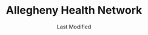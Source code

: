 ---
layout: location-page
date: Last Modified
description: "Local COVID-19 testing is available at Allegheny Health Network in Monroeville, Pennsylvania, USA."
permalink: "locations/pennsylvania/monroeville/allegheny-health-network/"
tags:
  - locations
  - pennsylvania
title: Allegheny Health Network
state: Pennsylvania
stateAbbr: PA
hood: "Allegheny County"
address: "4220 William Penn Highway"
city: "Monroeville"
zip: "15146"
mapUrl: "http://maps.apple.com/?q=Allegheny+Health+Network&address=4220+William+Penn+Highway,Monroeville,Pennsylvania,15146"
locationType: Drive-thru
phone: "412-689-7348"
website: "https://www.ahn.org/coronavirus/where-to-go-for-help/testing"
onlineBooking: undefined
closed: undefined
closedUpdate: April 17th, 2020
notes: "By appointment only. Requires doctor's referral. Only for individuals with symptoms. Requires phone screen."
days: Weekdays
hours: 9AM-5PM
altDays: Saturdays
altHours: 9AM-1PM
ctaMessage: Learn more
ctaUrl: "https://www.ahn.org/coronavirus/where-to-go-for-help/testing"
---
